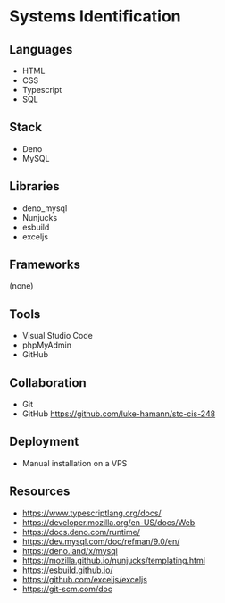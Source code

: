 # Systems Identification

## Languages

- HTML
- CSS
- Typescript
- SQL

## Stack

- Deno
- MySQL

## Libraries

- deno_mysql
- Nunjucks
- esbuild
- exceljs

## Frameworks

(none)

## Tools

- Visual Studio Code
- phpMyAdmin
- GitHub

## Collaboration

- Git
- GitHub <https://github.com/luke-hamann/stc-cis-248>

## Deployment

- Manual installation on a VPS

## Resources

- <https://www.typescriptlang.org/docs/>
- <https://developer.mozilla.org/en-US/docs/Web>
- <https://docs.deno.com/runtime/>
- <https://dev.mysql.com/doc/refman/9.0/en/>
- <https://deno.land/x/mysql>
- <https://mozilla.github.io/nunjucks/templating.html>
- <https://esbuild.github.io/>
- <https://github.com/exceljs/exceljs>
- <https://git-scm.com/doc>

